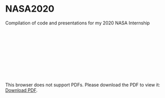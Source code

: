 # NASA2020
Compilation of code and presentations for my 2020 NASA Internship

<object data="https://github.com/alexblackmer/NASA2020/blob/main/AMS_Presentation_Slide.pdf" type="application/pdf" width="700px" height="700px">
    <embed src="https://github.com/alexblackmer/NASA2020/blob/main/AMS_Presentation_Slide.pdf">
        <p>This browser does not support PDFs. Please download the PDF to view it: <a href="https://github.com/alexblackmer/NASA2020/blob/main/AMS_Presentation_Slide.pdf">Download PDF</a>.</p>
    </embed>
</object>
